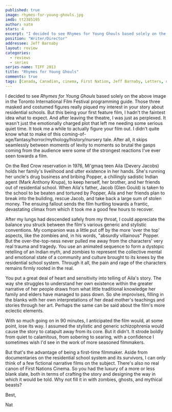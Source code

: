 ```yaml
---
published: true
image: rhymes-for-young-ghouls.jpg
imdb: tt2385195
author: natm 
stars: 4
excerpt: "I decided to see Rhymes for Young Ghouls based solely on the above image in the Toronto International Film Festival programming guide."
position: "Writer/Director"
addressee: Jeff Barnaby
layout: review
categories:
  - reviews
  - series
series-name: TIFF 2013
title: "Rhymes for Young Ghouls"
comments: true
tags: [Canada, Canadian, cinema, First Nation, Jeff Barnaby, Letters, native, TIFF, Toronto International Film Festival, writer/director, Zboriginal]
---
```

I decided to see _Rhymes for Young Ghouls_ based solely on the above image in the Toronto International Film Festival programming guide. Those three masked and costumed figures really piqued my interest in your story about residential schools. But this being your first feature film, I hadn't the faintest idea what to expect. And after leaving the theatre, I was just as perplexed. It wasn't just the emotionally charged plot that left me needing some serious quiet time. It took me a while to actually figure your film out. I didn't quite know what to make of this coming-of-age/fantasy/horror/mythology/history/nursery tale. After all, it skips seamlessly between moments of levity to moments so brutal the gasps coming from the audience were some of the strongest reactions I've ever seen towards a film.

On the Red Crow reservation in 1976, Mi'gmaq teen Aila (Devery Jacobs) holds her family's livelihood and utter existence in her hands. She's running her uncle's drug business and bribing Popper, a chillingly sadistic Indian agent (Mark Anthony Krupa), to keep herself, her brother, and her friends out of residential school. When Aila's father, Jacob (Glen Gould) is taken to the school to be beaten and tortured by Popper, Aila and her friends plan to break into the building, rescue Jacob, and take back a large sum of stolen money. The ensuing fallout sends the film hurtling towards a frantic, devastating climax from which it took me a good few hours to recover.

After my lungs had descended safely from my throat, I could appreciate the balance you struck between the film's various generic and stylistic conventions. My companion was a little put off by the more 'over the top' aspects, like the zombies and, in his words, "absurdly villainous" Popper. But the over-the-top-ness never pulled me away from the characters' very real trauma and tragedy. You use an animated sequence to form a dystopic retelling of an Indian myth, and zombies to represent the collective mental and emotional state of a community and culture brought to its knees by the residential school system. Through it all, the pain and rage of the characters remains firmly rooted in the real. 

You put a great deal of heart and sensitivity into telling of Aila's story. The way she struggles to understand her own existence within the greater narrative of her people draws from what little traditional knowledge her family and elders have managed to pass down. So she improvises, filling in the blanks with her own interpretations of her dead mother's teachings and stories through her art. Perhaps the same can be said about the film's more eclectic elements.

With so much going on in 90 minutes, I anticipated the film would, at some point, lose its way. I assumed the stylistic and generic schizophrenia would cause the story to catapult away from its core. But it didn't. It strode boldly from quiet to calamitous, from sobering to searing, with a confidence I sometimes wish I'd see in the work of more seasoned filmmakers.

But that's the advantage of being a first-time filmmaker. Aside from documentaries on the residential school system and its survivors, I can only think of a few fictional narrative films on the subject. There's also no real canon of First Nations Cinema. So you had the luxury of a more or less blank slate, both in terms of crafting the story and designing the way in which it would be told. Why not fill it in with zombies, ghosts, and mythical beasts? 

Best,

Nat